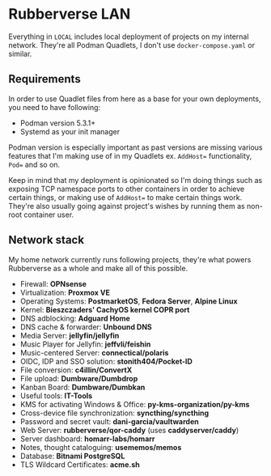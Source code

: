 # Rubberverse LAN

Everything in `LOCAL` includes local deployment of projects on my internal network. They're all Podman Quadlets, I don't use `docker-compose.yaml` or similar.

## Requirements

In order to use Quadlet files from here as a base for your own deployments, you need to have following:

- Podman version 5.3.1+
- Systemd as your init manager

Podman version is especially important as past versions are missing various features that I'm making use of in my Quadlets ex. `AddHost=` functionality, `Pod=` and so on.

Keep in mind that my deployment is opinionated so I'm doing things such as exposing TCP namespace ports to other containers in order to achieve certain things, or making use of `AddHost=` to make certain things work. They're also usually going against project's wishes by running them as non-root container user.

## Network stack

My home network currently runs following projects, they're what powers Rubberverse as a whole and make all of this possible.

- Firewall: **OPNsense**
- Virtualization: **Proxmox VE**
- Operating Systems: **PostmarketOS**, **Fedora Server**, **Alpine Linux**
- Kernel: **Bieszczaders' CachyOS kernel COPR port**
- DNS adblocking: **Adguard Home**
- DNS cache & forwarder: **Unbound DNS**
- Media Server: **jellyfin/jellyfin**
- Music Player for Jellyfin: **jeffvli/feishin**
- Music-centered Server: **connectical/polaris**
- OIDC, IDP and SSO solution: **stonith404/Pocket-ID**
- File conversion: **c4illin/ConvertX**
- File upload: **Dumbware/Dumbdrop**
- Kanban Board: **Dumbware/Dumbkan**
- Useful tools: **IT-Tools**
- KMS for activating Windows & Office: **py-kms-organization/py-kms**
- Cross-device file synchronization: **syncthing/syncthing**
- Password and secret vault: **dani-garcia/vaultwarden**
- Web Server: **rubberverse/qor-caddy** (uses **caddyserver/caddy**)
- Server dashboard: **homarr-labs/homarr**
- Notes, thought cataloguing: **usememos/memos**
- Database: **Bitnami PostgreSQL**
- TLS Wildcard Certificates: **acme.sh**

